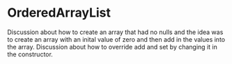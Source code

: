 # OrderedArrayList
Discussion about how to create an array that had no nulls and the idea was to create an array with an inital value of zero and then add in the values into the array.
Discussion about how to override add and set by changing it in the constructor.
